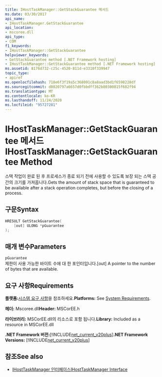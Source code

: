 ```yaml
---
title: IHostTaskManager::GetStackGuarantee 메서드
ms.date: 03/30/2017
api_name:
- IHostTaskManager.GetStackGuarantee
api_location:
- mscoree.dll
api_type:
- COM
f1_keywords:
- IHostTaskManager::GetStackGuarantee
helpviewer_keywords:
- GetStackGuarantee method [.NET Framework hosting]
- IHostTaskManager::GetStackGuarantee method [.NET Framework hosting]
ms.assetid: 8176d732-c25c-4520-811d-e3310f339947
topic_type:
- apiref
ms.openlocfilehash: 718e6f3f19a5c368091c8a8aad3bd1f6598228df
ms.sourcegitcommit: d8020797a6657d0fbbdff362b80300815f682f94
ms.translationtype: MT
ms.contentlocale: ko-KR
ms.lasthandoff: 11/24/2020
ms.locfileid: "95727281"
---
```

# <a name="ihosttaskmanagergetstackguarantee-method"></a><span data-ttu-id="eb760-102">IHostTaskManager::GetStackGuarantee 메서드</span><span class="sxs-lookup"><span data-stu-id="eb760-102">IHostTaskManager::GetStackGuarantee Method</span></span>

<span data-ttu-id="eb760-103">스택 작업이 완료 된 후 프로세스가 종료 되기 전에 사용할 수 있도록 보장 되는 스택 공간의 크기를 가져옵니다.</span><span class="sxs-lookup"><span data-stu-id="eb760-103">Gets the amount of stack space that is guaranteed to be available after a stack operation completes, but before the closing of a process.</span></span>  
  
## <a name="syntax"></a><span data-ttu-id="eb760-104">구문</span><span class="sxs-lookup"><span data-stu-id="eb760-104">Syntax</span></span>  
  
```cpp  
HRESULT GetStackGuarantee(  
    [out] ULONG *pGuarantee  
);  
```  
  
## <a name="parameters"></a><span data-ttu-id="eb760-105">매개 변수</span><span class="sxs-lookup"><span data-stu-id="eb760-105">Parameters</span></span>  

 `pGuarantee`  
 <span data-ttu-id="eb760-106">제한이 사용 가능한 바이트 수에 대 한 포인터입니다.</span><span class="sxs-lookup"><span data-stu-id="eb760-106">[out] A pointer to the number of bytes that are available.</span></span>  
  
## <a name="requirements"></a><span data-ttu-id="eb760-107">요구 사항</span><span class="sxs-lookup"><span data-stu-id="eb760-107">Requirements</span></span>  

 <span data-ttu-id="eb760-108">**플랫폼:**[시스템 요구 사항](../../get-started/system-requirements.md)을 참조하세요.</span><span class="sxs-lookup"><span data-stu-id="eb760-108">**Platforms:** See [System Requirements](../../get-started/system-requirements.md).</span></span>  
  
 <span data-ttu-id="eb760-109">**헤더:** Mscoree.dll</span><span class="sxs-lookup"><span data-stu-id="eb760-109">**Header:** MSCorEE.h</span></span>  
  
 <span data-ttu-id="eb760-110">**라이브러리:** MSCorEE.dll의 리소스로 포함 됩니다.</span><span class="sxs-lookup"><span data-stu-id="eb760-110">**Library:** Included as a resource in MSCorEE.dll</span></span>  
  
 <span data-ttu-id="eb760-111">**.NET Framework 버전:**[!INCLUDE[net_current_v20plus](../../../../includes/net-current-v20plus-md.md)]</span><span class="sxs-lookup"><span data-stu-id="eb760-111">**.NET Framework Versions:** [!INCLUDE[net_current_v20plus](../../../../includes/net-current-v20plus-md.md)]</span></span>  
  
## <a name="see-also"></a><span data-ttu-id="eb760-112">참조</span><span class="sxs-lookup"><span data-stu-id="eb760-112">See also</span></span>

- [<span data-ttu-id="eb760-113">IHostTaskManager 인터페이스</span><span class="sxs-lookup"><span data-stu-id="eb760-113">IHostTaskManager Interface</span></span>](ihosttaskmanager-interface.md)
